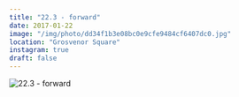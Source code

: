 ```yaml
---
title: "22.3 - forward"
date: 2017-01-22
image: "/img/photo/dd34f1b3e08bc0e9cfe9484cf6407dc0.jpg"
location: "Grosvenor Square"
instagram: true
draft: false
---
```


![22.3 - forward](/img/photo/dd34f1b3e08bc0e9cfe9484cf6407dc0.jpg)
